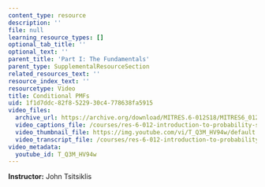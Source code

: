 ```yaml
---
content_type: resource
description: ''
file: null
learning_resource_types: []
optional_tab_title: ''
optional_text: ''
parent_title: 'Part I: The Fundamentals'
parent_type: SupplementalResourceSection
related_resources_text: ''
resource_index_text: ''
resourcetype: Video
title: Conditional PMFs
uid: 1f1d7ddc-82f8-5229-30c4-778638fa5915
video_files:
  archive_url: https://archive.org/download/MITRES.6-012S18/MITRES6_012S18_L07-02_300k.mp4
  video_captions_file: /courses/res-6-012-introduction-to-probability-spring-2018/4e5762d4560b584a8c460ab3aa934cb1_T_Q3M_HV94w.vtt
  video_thumbnail_file: https://img.youtube.com/vi/T_Q3M_HV94w/default.jpg
  video_transcript_file: /courses/res-6-012-introduction-to-probability-spring-2018/c602b3326c65d8dec59155406ac1e6d2_T_Q3M_HV94w.pdf
video_metadata:
  youtube_id: T_Q3M_HV94w
---
```


**Instructor:** John Tsitsiklis